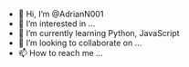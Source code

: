 - 👋 Hi, I’m @AdrianN001
- 👀 I’m interested in ... 
- 🌱 I’m currently learning Python, JavaScript
- 💞️ I’m looking to collaborate on ...
- 📫 How to reach me ...

<!---
AdrianN001/AdrianN001 is a ✨ special ✨ repository because its `README.md` (this file) appears on your GitHub profile.
You can click the Preview link to take a look at your changes.
--->
